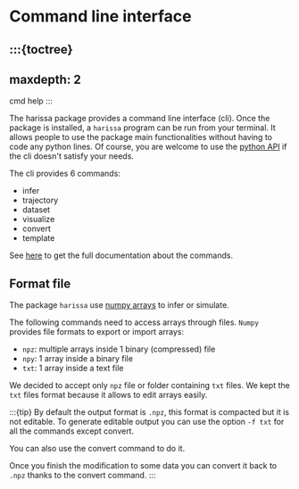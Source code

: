 # Command line interface

:::{toctree}
---
maxdepth: 2
---
cmd
help
:::

The harissa package provides a command line interface (cli).
Once the package is installed, a `harissa` program can be run from your terminal.
It allows people to use the package main functionalities without having to code any python lines.
Of course, you are welcome to use the [python API](../api/index.md) if the cli doesn't satisfy your needs.

The cli provides 6 commands:

* infer
* trajectory
* dataset
* visualize
* convert
* template

See [here](cmd.md) to get the full documentation about the commands.

## Format file

The package `harissa` use [numpy arrays](https://numpy.org/doc/stable/reference/arrays.html) to infer or simulate.

The following commands need to access arrays through files. 
`Numpy` provides file formats to export or import arrays:

* `npz`: multiple arrays inside 1 binary (compressed) file
* `npy`: 1 array inside a binary file
* `txt`: 1 array inside a text file

We decided to accept only  `npz` file or folder containing `txt` files.
We kept the `txt` files format because it allows to edit arrays easily.

:::{tip}
By default the output format is `.npz`, this format is compacted but it is not editable.
To generate editable output you can use the option `-f txt` for all the commands except convert.

You can also use the convert command to do it.

Once you finish the modification to some data you can convert it back to `.npz` thanks to the convert command.
:::
